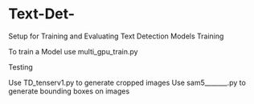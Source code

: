 # Text-Det-
Setup for Training and Evaluating Text Detection Models
Training

To train a Model use multi_gpu_train.py

Testing 

Use TD_tenserv1.py to generate cropped images
Use sam5_______.py to generate bounding boxes on images
